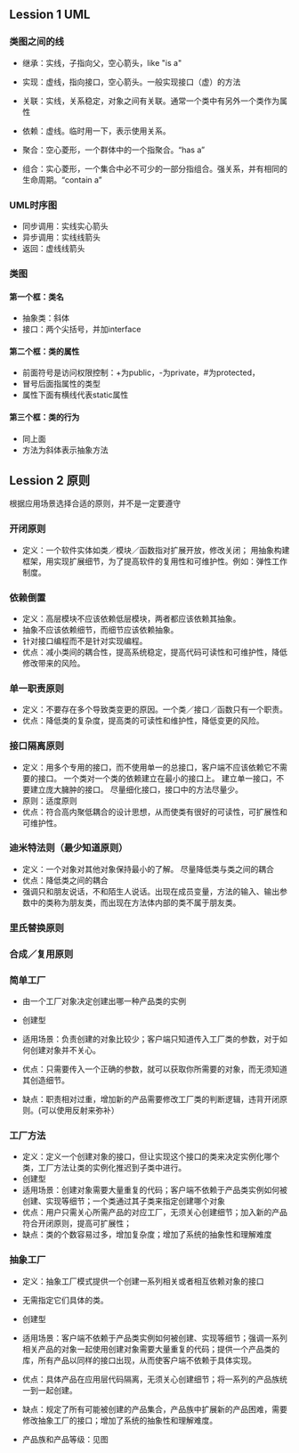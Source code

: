 ## Lession 1 UML

### 类图之间的线
- 继承：实线，子指向父，空心箭头，like "is a"
- 实现：虚线，指向接口，空心箭头。一般实现接口（虚）的方法

- 关联：实线，关系稳定，对象之间有关联。通常一个类中有另外一个类作为属性
- 依赖：虚线。临时用一下，表示使用关系。

- 聚合：空心菱形，一个群体中的一个指聚合。“has a”
- 组合：实心菱形，一个集合中必不可少的一部分指组合。强关系，并有相同的生命周期。“contain a”

### UML时序图

- 同步调用：实线实心箭头
- 异步调用：实线线箭头
- 返回：虚线线箭头

### 类图
#### 第一个框：类名
- 抽象类：斜体
- 接口：两个尖括号，并加interface
#### 第二个框：类的属性
- 前面符号是访问权限控制：+为public，-为private，#为protected，
- 冒号后面指属性的类型
- 属性下面有横线代表static属性 
#### 第三个框：类的行为
- 同上面
- 方法为斜体表示抽象方法

## Lession 2 原则
   根据应用场景选择合适的原则，并不是一定要遵守
### 开闭原则
- 定义：一个软件实体如类／模块／函数指对扩展开放，修改关闭； 用抽象构建框架，用实现扩展细节，为了提高软件的复用性和可维护性。例如：弹性工作制度。


### 依赖倒置
- 定义：高层模块不应该依赖低层模块，两者都应该依赖其抽象。
- 抽象不应该依赖细节，而细节应该依赖抽象。
- 针对接口编程而不是针对实现编程。
- 优点：减小类间的耦合性，提高系统稳定，提高代码可读性和可维护性，降低修改带来的风险。

### 单一职责原则
- 定义：不要存在多个导致类变更的原因。一个类／接口／函数只有一个职责。
- 优点：降低类的复杂度，提高类的可读性和维护性，降低变更的风险。

### 接口隔离原则
- 定义：用多个专用的接口，而不使用单一的总接口，客户端不应该依赖它不需要的接口。
一个类对一个类的依赖建立在最小的接口上。
建立单一接口，不要建立庞大臃肿的接口。
尽量细化接口，接口中的方法尽量少。
- 原则：适度原则
- 优点：符合高内聚低耦合的设计思想，从而使类有很好的可读性，可扩展性和可维护性。

### 迪米特法则（最少知道原则）
- 定义：一个对象对其他对象保持最小的了解。
尽量降低类与类之间的耦合
- 优点：降低类之间的耦合
- 强调只和朋友说话，不和陌生人说话。出现在成员变量，方法的输入、输出参数中的类称为朋友类，而出现在方法体内部的类不属于朋友类。


### 里氏替换原则

### 合成／复用原则


### 简单工厂

- 由一个工厂对象决定创建出哪一种产品类的实例
- 创建型
- 适用场景：负责创建的对象比较少；客户端只知道传入工厂类的参数，对于如何创建对象并不关心。

- 优点：只需要传入一个正确的参数，就可以获取你所需要的对象，而无须知道其创造细节。
- 缺点：职责相对过重，增加新的产品需要修改工厂类的判断逻辑，违背开闭原则。(可以使用反射来弥补）


### 工厂方法
- 定义：定义一个创建对象的接口，但让实现这个接口的类来决定实例化哪个类，工厂方法让类的实例化推迟到子类中进行。 
- 创建型
- 适用场景：创建对象需要大量重复的代码；客户端不依赖于产品类实例如何被创建、实现等细节；一个类通过其子类来指定创建哪个对象
- 优点：用户只需关心所需产品的对应工厂，无须关心创建细节；加入新的产品符合开闭原则，提高可扩展性；
- 缺点：类的个数容易过多，增加复杂度；增加了系统的抽象性和理解难度

### 抽象工厂
- 定义：抽象工厂模式提供一个创建一系列相关或者相互依赖对象的接口
- 无需指定它们具体的类。
- 创建型
- 适用场景：客户端不依赖于产品类实例如何被创建、实现等细节；强调一系列相关产品的对象一起使用创建对象需要大量重复的代码；提供一个产品类的库，所有产品以同样的接口出现，从而使客户端不依赖于具体实现。
- 优点：具体产品在应用层代码隔离，无须关心创建细节；将一系列的产品族统一到一起创建。
- 缺点：规定了所有可能被创建的产品集合，产品族中扩展新的产品困难，需要修改抽象工厂的接口；增加了系统的抽象性和理解难度。

- 产品族和产品等级：见图